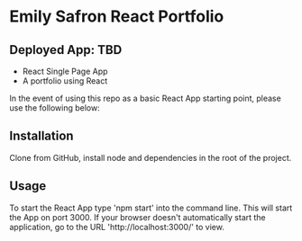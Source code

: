 # Emily Safron React Portfolio
## Deployed App: TBD
* React Single Page App
* A portfolio using React


In the event of using this repo as a basic React App starting point, please use the following below:

## Installation
  Clone from GitHub, install node and dependencies in the root of the project. 
  
## Usage
  To start the React App type 'npm start' into the command line. This will start the App on port 3000. If your browser doesn't automatically start the application, go to the URL 'http://localhost:3000/' to view.
 
